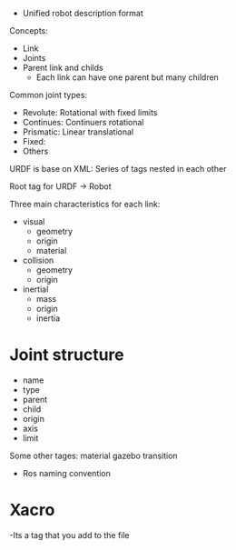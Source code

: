 - Unified robot description format

Concepts:
- Link
- Joints
- Parent link and childs
	- Each link can have one parent but many children

Common joint types:
- Revolute: Rotational with fixed limits
- Continues: Continuers rotational
- Prismatic: Linear translational
- Fixed:
- Others

URDF is base on XML:
Series of tags nested in each other

Root tag for URDF -> Robot

Three main characteristics for each link:
- visual 
	- geometry
	- origin
	- material
- collision
	- geometry
	- origin
- inertial
	- mass 
	- origin
	- inertia

# Joint structure
- name 
- type
- parent
- child
- origin
- axis
- limit

Some other tages:
material 
gazebo
transition

- Ros naming convention

# Xacro
-Its a tag that you add to the file
